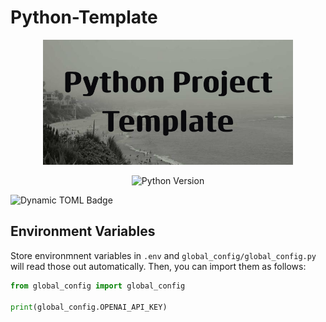 # Python-Template

<p align="center">
  <img src="media/banner.png" alt="2" width="400">
</p>

<p align="center">
  <img src="https://img.shields.io/badge/python-3.12.4-blue?logo=python" alt="Python Version">
</p>

![Dynamic TOML Badge](https://img.shields.io/badge/dynamic/toml?url=https%3A%2F%2Fraw.githubusercontent.com%2FMiyamura80%2FPython-Template%2Fmain%2Fpyproject.toml&query=%24.project.version&label=version)

## Environment Variables

Store environmnent variables in `.env` and `global_config/global_config.py`  will read those out automatically. Then, you can import them as follows:

```python
from global_config import global_config

print(global_config.OPENAI_API_KEY)
```